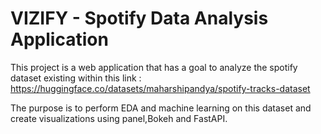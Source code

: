 # VIZIFY - Spotify Data Analysis Application 


This project is a web application that has a goal to analyze the spotify dataset existing within this link : 
https://huggingface.co/datasets/maharshipandya/spotify-tracks-dataset

The purpose is to perform EDA and machine learning on this dataset and create visualizations using panel,Bokeh and FastAPI.


